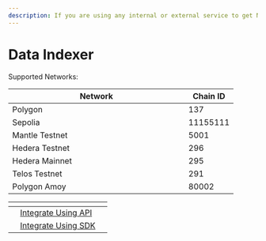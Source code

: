 ```yaml
---
description: If you are using any internal or external service to get NFT owned by a user.
---
```


# Data Indexer

Supported Networks:

<table><thead><tr><th width="340">Network</th><th>Chain ID</th></tr></thead><tbody><tr><td>Polygon</td><td>137</td></tr><tr><td>Sepolia</td><td>11155111</td></tr><tr><td>Mantle Testnet</td><td>5001</td></tr><tr><td>Hedera Testnet</td><td>296</td></tr><tr><td>Hedera Mainnet</td><td>295</td></tr><tr><td>Telos Testnet</td><td>291</td></tr><tr><td>Polygon Amoy</td><td>80002</td></tr></tbody></table>



<table data-view="cards"><thead><tr><th></th><th></th><th></th></tr></thead><tbody><tr><td></td><td><a href="api.md">Integrate Using API</a></td><td></td></tr><tr><td></td><td><a href="sdk.md">Integrate Using SDK</a></td><td></td></tr></tbody></table>
